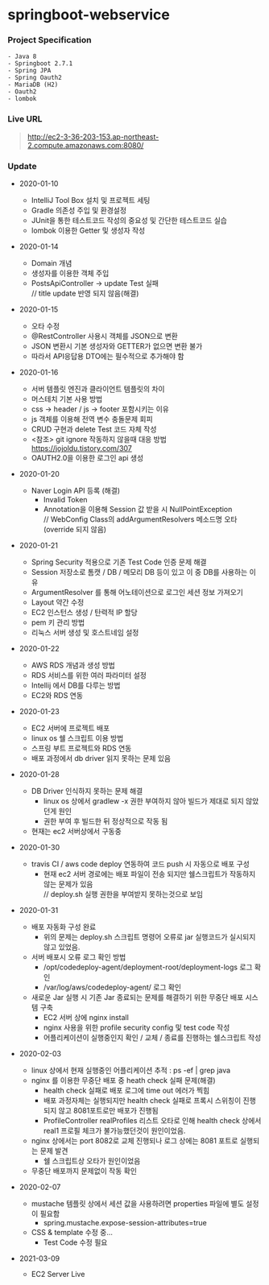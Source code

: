 # springboot-webservice

### Project Specification
    - Java 8
    - Springboot 2.7.1
    - Spring JPA
    - Spring Oauth2
    - MariaDB (H2)
    - Oauth2
    - lombok

### Live URL
> http://ec2-3-36-203-153.ap-northeast-2.compute.amazonaws.com:8080/

### Update
* 2020-01-10
  - IntelliJ Tool Box 설치 및 프로젝트 세팅
  - Gradle 의존성 주입 및 환경설정
  - JUnit을 통한 테스트코드 작성의 중요성 및 간단한 테스트코드 실습
  - lombok 이용한 Getter 및 생성자 작성
    

* 2020-01-14
  - Domain 개념
  - 생성자를 이용한 객체 주입
  - PostsApiController -> update Test 실패<br>
  // title update 반영 되지 않음(해결)
    

* 2020-01-15
  - 오타 수정
  - @RestController 사용시 객체를 JSON으로 변환
  - JSON 변환시 기본 생성자와 GETTER가 없으면 변환 불가
  - 따라서 API응답용 DTO에는 필수적으로 추가해야 함
    

* 2020-01-16
    - 서버 템플릿 엔진과 클라이언트 템플릿의 차이
    - 머스테치 기본 사용 방법
    - css -> header / js -> footer 포함시키는 이유
    - js 객체를 이용해 전역 변수 충돌문제 회피
    - CRUD 구현과 delete Test 코드 자체 작성
    - <참조> git ignore 작동하지 않을때 대응 방법<br>
    https://jojoldu.tistory.com/307
    - OAUTH2.0을 이용한 로그인 api 생성
    
    
* 2020-01-20
    - Naver Login API 등록 (해결)
        - Invalid Token
        - Annotation을 이용해 Session 값 받을 시 NullPointException<br>
        // WebConfig Class의 addArgumentResolvers 메소드명 오타(override 되지 않음)
          
        
* 2020-01-21     
    - Spring Security 적용으로 기존 Test Code 인증 문제 해결
    - Session 저장소로 톰캣 / DB / 메모리 DB 등이 있고 이 중 DB를 사용하는 이유
    - ArgumentResolver 를 통해 어노테이션으로 로그인 세션 정보 가져오기
    - Layout 약간 수정
    - EC2 인스턴스 생성 / 탄력적 IP 할당
    - pem 키 관리 방법
    - 리눅스 서버 생성 및 호스트네임 설정
    
    
* 2020-01-22
    - AWS RDS 개념과 생성 방법
    - RDS 서비스를 위한 여러 파라미터 설정
    - Intellij 에서 DB를 다루는 방법
    - EC2와 RDS 연동  
    
    
* 2020-01-23
    - EC2 서버에 프로젝트 배포
    - linux os 쉘 스크립트 이용 방법
    - 스프링 부트 프로젝트와 RDS 연동
    - 배포 과정에서 db driver 읽지 못하는 문제 있음
    
    
* 2020-01-28
    - DB Driver 인식하지 못하는 문제 해결
        - linux os 상에서 gradlew -x 권한 부여하지 않아 빌드가 제대로 되지 않았던게 원인
        - 권한 부여 후 빌드한 뒤 정상적으로 작동 됨
    - 현재는 ec2 서버상에서 구동중
    
    
* 2020-01-30
    - travis CI / aws code deploy 연동하여 코드 push 시 자동으로 배포 구성
        - 현재 ec2 서버 경로에는 배포 파일이 전송 되지만 쉘스크립트가 작동하지 않는 문제가 있음<br>
        // deploy.sh 실행 권한을 부여받지 못하는것으로 보임
          
          
* 2020-01-31
    - 배포 자동화 구성 완료
        - 위의 문제는 deploy.sh 스크립트 명령어 오류로 jar 실행코드가 실시되지 않고 있었음.
    - 서버 배포시 오류 로그 확인 방법
        - /opt/codedeploy-agent/deployment-root/deployment-logs 로그 확인
        - /var/log/aws/codedeploy-agent/ 로그 확인
    - 새로운 Jar 실행 시 기존 Jar 종료되는 문제를 해결하기 위한 무중단 배포 시스템 구축
        - EC2 서버 상에 nginx install
        - nginx 사용을 위한 profile security config 및 test code 작성
        - 어플리케이션이 실행중인지 확인 / 교체 / 종료를 진행하는 쉘스크립트 작성
    

* 2020-02-03
    - linux 상에서 현재 실행중인 어플리케이션 추적 : ps -ef | grep java
    - nginx 를 이용한 무중단 배포 중 heath check 실패 문제(해결)
        - health check 실패로 배포 로그에 time out 에러가 찍힘
        - 배포 과정자체는 실행되지만 health check 실패로 프록시 스위칭이 진행되지 않고 8081포트로만 배포가 진행됨
        - ProfileController realProfiles 리스트 오타로 인해 health check 상에서 real1 프로필 체크가 불가능했던것이 원인이었음.         
    - nginx 상에서는 port 8082로 교체 진행되나 로그 상에는 8081 포트로 실행되는 문제 발견
        - 쉘 스크립트상 오타가 원인이었음
    - 무중단 배포까지 문제없이 작동 확인
    

* 2020-02-07
    - mustache 템플릿 상에서 세션 값을 사용하려면 properties 파일에 별도 설정이 필요함
        - spring.mustache.expose-session-attributes=true
    - CSS & template 수정 중...
        - Test Code 수정 필요
    

* 2021-03-09
    - EC2 Server Live